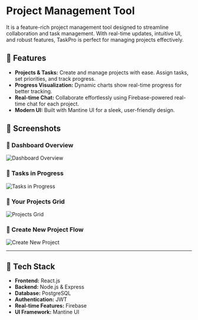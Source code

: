 # Project Management Tool  

It is a feature-rich project management tool designed to streamline collaboration and task management. With real-time updates, intuitive UI, and robust features, TaskPro is perfect for managing projects effectively.  

## 🚀 Features  
- **Projects & Tasks:** Create and manage projects with ease. Assign tasks, set priorities, and track progress.  
- **Progress Visualization:** Dynamic charts show real-time progress for better tracking.  
- **Real-time Chat:** Collaborate effortlessly using Firebase-powered real-time chat for each project.  
- **Modern UI:** Built with Mantine UI for a sleek, user-friendly design.  

## 📸 Screenshots

### 🔸 Dashboard Overview
![Dashboard Overview](https://github.com/Vishva2705/task-pro-main/blob/main/WhatsApp%20Image%202025-07-27%20at%2013.43.13_d37e6dcf.jpg)

### 🔸 Tasks in Progress
![Tasks in Progress](https://github.com/Vishva2705/task-pro-main/blob/main/WhatsApp%20Image%202025-07-27%20at%2013.43.13_bcb83327.jpg)

### 🔸 Your Projects Grid
![Projects Grid](https://github.com/Vishva2705/task-pro-main/blob/main/WhatsApp%20Image%202025-07-27%20at%2013.43.14_6e13c883.jpg)

### 🔸 Create New Project Flow
![Create New Project](https://github.com/Vishva2705/task-pro-main/blob/main/WhatsApp%20Image%202025-07-27%20at%2013.43.14_feabd2ed.jpg)

---

## 🔧 Tech Stack  
- **Frontend:** React.js  
- **Backend:** Node.js & Express  
- **Database:** PostgreSQL  
- **Authentication:** JWT  
- **Real-time Features:** Firebase  
- **UI Framework:** Mantine UI  
